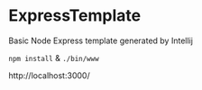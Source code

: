 # ExpressTemplate
Basic Node Express template generated by Intellij

`npm install` & `./bin/www`

http://localhost:3000/

